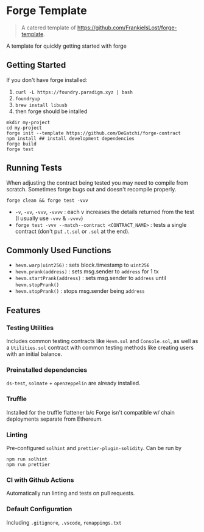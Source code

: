 # Forge Template
> A catered template of https://github.com/FrankieIsLost/forge-template.

A template for quickly getting started with forge

## Getting Started

If you don't have forge installed:
1. `curl -L https://foundry.paradigm.xyz | bash`
2. `foundryup`
3. `brew install libusb`
4. then forge should be intalled

```
mkdir my-project
cd my-project
forge init --template https://github.com/DeGatchi/forge-contract
npm install ## install development dependencies
forge build
forge test
```

## Running Tests
When adjusting the contract being tested you may need to compile from scratch. Sometimes forge bugs out and doesn't recompile properly. 
```
forge clean && forge test -vvv
```
- `-v`, `-vv`, `-vvv`, `-vvvv` : each v increases the details returned from the test (I usually use `-vvv` & `-vvvv`)
- `forge test -vvv --match--contract <CONTRACT_NAME>` : tests a single contract (don't put `.t.sol` or `.sol` at the end).


## Commonly Used Functions
- `hevm.warp(uint256)` : sets block.timestamp to `uint256`
- `hevm.prank(address)` : sets msg.sender to `address` for 1 tx
- `hevm.startPrank(address)` : sets msg.sender to `address` until `hevm.stopPrank()`
- `hevm.stopPrank()` : stops msg.sender being `address`
 
## Features

### Testing Utilities

Includes common testing contracts like `Hevm.sol` and `Console.sol`, as well as a `Utilities.sol` contract with common testing methods like creating users with an initial balance.

### Preinstalled dependencies

`ds-test`, `solmate` + `openzeppelin` are already installed.

### Truffle 

Installed for the truffle flattener b/c Forge isn't compatible w/ chain deployments separate from Ethereum.

### Linting

Pre-configured `solhint` and `prettier-plugin-solidity`. Can be run by

```
npm run solhint
npm run prettier
```

### CI with Github Actions

Automatically run linting and tests on pull requests.

### Default Configuration

Including `.gitignore`, `.vscode`, `remappings.txt`
